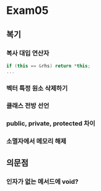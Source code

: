# Exam05

## 복기

### 복사 대입 연산자

```cpp
if (this == &rhs) return *this;
...
```

### 벡터 특정 원소 삭제하기

### 클래스 전방 선언

### public, private, protected 차이

### 소멸자에서 메모리 해제

## 의문점

### 인자가 없는 메서드에 void?

